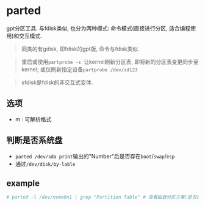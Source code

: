 # parted
gpt分区工具. 与fdisk类似, 也分为两种模式: 命令模式(直接进行分区, 适合编程使用)和交互模式.

> 同类的有gdisk, 即fdisk的gpt版, 命令与fdisk类似.

>  重启或使用`partprobe -s `让kernel刷新分区表, 即将新的分区表变更同步至kernel; 或仅刷新指定设备`partprobe /dev/zd123`

> sfdisk是fdisk的非交互式变体.

## 选项
- m : 可解析格式

## 判断是否系统盘
- `parted /dev/sda print`输出的"Number"后是否存在`boot`/`swap`/`esp`
- 通过`/dev/disk/by-lable`

## example
```bash
# parted -l /dev/nvme0n1 | grep "Partition Table" # 查看磁盘分区方案(是否是gpt)
```